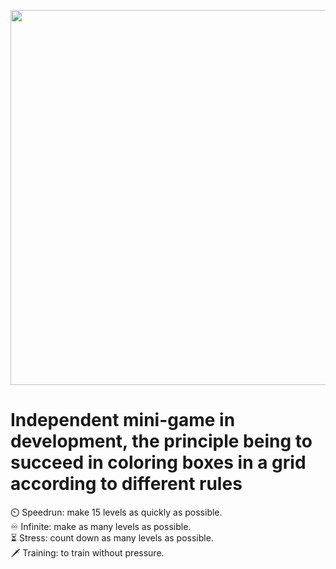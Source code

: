 <p align="center">
  <img width="920" height="600" src="https://i.postimg.cc/MG2cHCsv/text-normal.png">
</p>
<h1>Independent mini-game in development, the principle being to succeed in coloring boxes in a grid according to different rules</h1>
⏲️ Speedrun: make 15 levels as quickly as possible.</li><br>
♾️ Infinite: make as many levels as possible.</li><br>
⏳ Stress: count down as many levels as possible.</li><br>
🗡️ Training: to train without pressure.</li>
